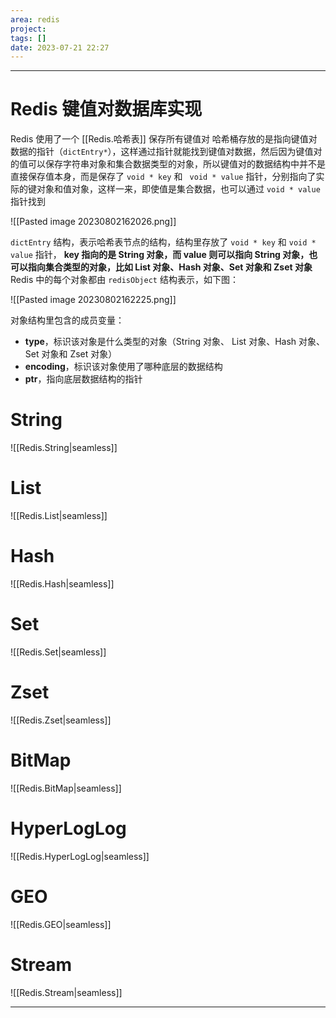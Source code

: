 ```yaml
---
area: redis
project: 
tags: []
date: 2023-07-21 22:27
---
```

---
# Redis 键值对数据库实现
Redis 使用了一个 [[Redis.哈希表]] 保存所有键值对
哈希桶存放的是指向键值对数据的指针（`dictEntry*`），这样通过指针就能找到键值对数据，然后因为键值对的值可以保存字符串对象和集合数据类型的对象，所以键值对的数据结构中并不是直接保存值本身，而是保存了 `void * key` 和 ` void * value` 指针，分别指向了实际的键对象和值对象，这样一来，即使值是集合数据，也可以通过 `void * value` 指针找到

![[Pasted image 20230802162026.png]]

`dictEntry` 结构，表示哈希表节点的结构，结构里存放了 `void * key` 和 `void * value` 指针， **key 指向的是 String 对象，而 value 则可以指向 String 对象，也可以指向集合类型的对象，比如 List 对象、Hash 对象、Set 对象和 Zset 对象**
Redis 中的每个对象都由 `redisObject` 结构表示，如下图：

![[Pasted image 20230802162225.png]]

对象结构里包含的成员变量：
- **type**，标识该对象是什么类型的对象（String 对象、 List 对象、Hash 对象、Set 对象和 Zset 对象）
- **encoding**，标识该对象使用了哪种底层的数据结构
- **ptr**，指向底层数据结构的指针
# String
![[Redis.String|seamless]]

# List
![[Redis.List|seamless]]

# Hash
![[Redis.Hash|seamless]]

# Set
![[Redis.Set|seamless]]

# Zset
![[Redis.Zset|seamless]]

# BitMap
![[Redis.BitMap|seamless]]

# HyperLogLog
![[Redis.HyperLogLog|seamless]]

# GEO
![[Redis.GEO|seamless]]

# Stream
![[Redis.Stream|seamless]]


---

